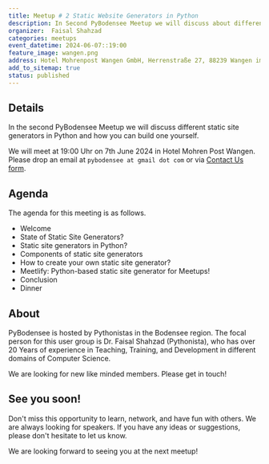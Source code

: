 ```yaml
---
title: Meetup # 2 Static Website Generators in Python
description: In Second PyBodensee Meetup we will discuss about different Static Website Genrators in Python and how to build one by yourself.
organizer:  Faisal Shahzad
categories: meetups
event_datetime: 2024-06-07::19:00
feature_image: wangen.png
address: Hotel Mohrenpost Wangen GmbH, Herrenstraße 27, 88239 Wangen im Allgaeu, Germany
add_to_sitemap: true
status: published
---
```


## Details
In the second PyBodensee Meetup we will discuss different static site generators in Python and how you can build one yourself.

We will meet at 19:00 Uhr on 7th June 2024 in Hotel Mohren Post Wangen. Please drop an email at ``pybodensee at gmail dot com`` or via [Contact Us form](/pages/contact/).

## Agenda

The agenda for this meeting is as follows. 

- Welcome
- State of Static Site Generators?
- Static site generators in Python?
- Components of static site generators
- How to create your own static site generator?
- Meetlify: Python-based static site generator for Meetups!
- Conclusion
- Dinner

## About

PyBodensee is hosted by Pythonistas in the Bodensee region. The focal person for this user group is Dr. Faisal Shahzad (Pythonista), who has over 20 Years of experience in Teaching, Training, and Development in different domains of Computer Science.

We are looking for new like minded members. Please get in touch!


## See you soon!
Don't miss this opportunity to learn, network, and have fun with others. We are always looking for speakers. If you have any ideas or suggestions, please don't hesitate to let us know. 

We are looking forward to seeing you at the next meetup!